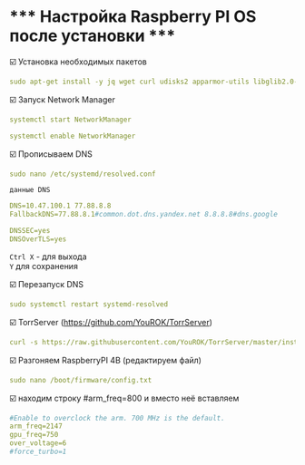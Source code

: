 # *** Настройка Raspberry PI OS после установки ***
:ballot_box_with_check: Установка необходимых пакетов    
```yaml
sudo apt-get install -y jq wget curl udisks2 apparmor-utils libglib2.0-bin network-manager dbus systemd-journal-remote systemd-resolved
```
:ballot_box_with_check: Запуск Network Manager    
```yaml
systemctl start NetworkManager
```
```yaml
systemctl enable NetworkManager
```
:ballot_box_with_check: Прописываем DNS    
```yaml
sudo nano /etc/systemd/resolved.conf
```

`данные DNS`
```yaml
DNS=10.47.100.1 77.88.8.8
FallbackDNS=77.88.8.1#common.dot.dns.yandex.net 8.8.8.8#dns.google
```
```yaml
DNSSEC=yes
DNSOverTLS=yes
```

`Ctrl X` - для выхода    
`Y` для сохранения

:ballot_box_with_check: Перезапуск DNS    
```yaml
sudo systemctl restart systemd-resolved
```

:ballot_box_with_check: TorrServer (https://github.com/YouROK/TorrServer)
```yaml
curl -s https://raw.githubusercontent.com/YouROK/TorrServer/master/installTorrServerLinux.sh | sudo bash
```
:ballot_box_with_check: Разгоняем RaspberryPI 4B (редактируем файл)
```yaml
sudo nano /boot/firmware/config.txt
```
:ballot_box_with_check: находим строку #arm_freq=800 и вместо неё вставляем
```yaml
#Enable to overclock the arm. 700 MHz is the default.
arm_freq=2147
gpu_freq=750
over_voltage=6
#force_turbo=1
```
